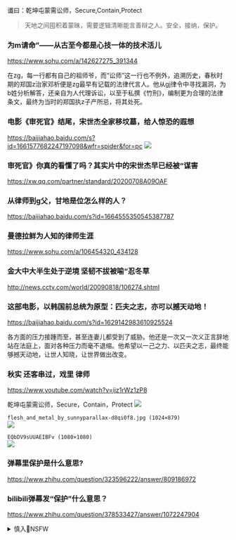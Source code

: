 谶曰：乾坤屯蒙需讼师，Secure,Contain,Protect
>天地之间囤积着蒙昧，需要逻辑清晰能言善辩之人。安全，接纳，保护。

### 为m请命”——从古至今都是心技一体的技术活儿
https://www.sohu.com/a/142627275_391344

在zg，每一行都有自己的祖师爷，而“讼师”这一行也不例外，追溯历史，春秋时期的郑国z治家邓析便是zg最早有记载的法律代言人。他从gj律令中寻找漏洞，为b姓分析解答，还亲自为人代理诉讼，以至于私撰《竹刑》，编制更为合理的法律条文，最终为当时的郑国执z子产所忌，将其处死。

### 电影《审死官》结尾，宋世杰全家移坟墓，给人惊恐的遐想
https://baijiahao.baidu.com/s?id=1661577682247197098&wfr=spider&for=pc
![](https://pics6.baidu.com/feed/1ad5ad6eddc451da2f0a7682cca53360d11632bd.jpeg?token=8be58e850ad11c61d714b71dd61b1ec0)

### 审死官》你真的看懂了吗？其实片中的宋世杰早已经被“谋害
https://xw.qq.com/partner/standard/20200708A09OAF

### 从律师到g父，甘地是位怎么样的人？
https://baijiahao.baidu.com/s?id=1664555350545387787

### 曼德拉鲜为人知的律师生涯
https://www.sohu.com/a/106454320_434128

### 金大中大半生处于逆境 坚韧不拔被喻“忍冬草
http://news.cctv.com/world/20090818/106274.shtml

### 这部电影，以韩国前总统为原型：匹夫之志，亦可以撼天动地！
https://baijiahao.baidu.com/s?id=1629142983610925524

各方面的压力接踵而至，甚至连妻儿都受到了威胁。他还是一次又一次义正言辞地站在法庭上，面对各种压力而毫不退缩。他希望以一己之力、以匹夫之志，最终能够撼天动地，让世人知晓，让世界做出改变。

### 秋实 还客串过，戏里 律师
https://www.youtube.com/watch?v=ijz1rWz1zP8

乾坤屯蒙需讼师，Secure，Contain，Protect
![](http://img13.deviantart.net/e3b0/i/2015/110/1/a/flesh_and_metal_by_sunnyparallax-d8qi0f8.jpg)

`flesh_and_metal_by_sunnyparallax-d8qi0f8.jpg (1024×879)`<br>
![](https://images-wixmp-ed30a86b8c4ca887773594c2.wixmp.com/f/ec13709a-43f2-4b25-9089-5967ff8b5874/d8qi0f8-0434ca0a-f8e9-4efb-b149-a44bd4825989.jpg/v1/fill/w_1024,h_879,q_75,strp/flesh_and_metal_by_sunnyparallax-d8qi0f8.jpg?token=eyJ0eXAiOiJKV1QiLCJhbGciOiJIUzI1NiJ9.eyJpc3MiOiJ1cm46YXBwOjdlMGQxODg5ODIyNjQzNzNhNWYwZDQxNWVhMGQyNmUwIiwic3ViIjoidXJuOmFwcDo3ZTBkMTg4OTgyMjY0MzczYTVmMGQ0MTVlYTBkMjZlMCIsImF1ZCI6WyJ1cm46c2VydmljZTppbWFnZS5vcGVyYXRpb25zIl0sIm9iaiI6W1t7InBhdGgiOiIvZi9lYzEzNzA5YS00M2YyLTRiMjUtOTA4OS01OTY3ZmY4YjU4NzQvZDhxaTBmOC0wNDM0Y2EwYS1mOGU5LTRlZmItYjE0OS1hNDRiZDQ4MjU5ODkuanBnIiwid2lkdGgiOiI8PTEwMjQiLCJoZWlnaHQiOiI8PTg3OSJ9XV19.Ny0PQnPq0z6NpggUDZUs27tXBWZK4Lut7lBzrVQjHxo)

`EQbDV9sUUAEIBFv (1080×1080)`<br>
![](https://pbs.twimg.com/media/EQbDV9sUUAEIBFv?format=jpg&name=orig)

### 弹幕里保护是什么意思?
https://www.zhihu.com/question/323596222/answer/809186972

### bilibili弹幕发“保护”什么意思？
https://www.zhihu.com/question/378533427/answer/1072247904

<details><summary>慎入🔞NSFW</summary>

Not Safe For Work
![](https://upload.wikimedia.org/wikipedia/commons/thumb/d/d3/Biohazard_Symbol_Specification.png/210px-Biohazard_Symbol_Specification.png)

<details><summary><b>风险自理Use At Your Own Risk🈲</summary>

### 李z案后看律师：律师到底是什么样的职业
https://finance.qq.com/a/20100129/004712.htm

什么是公平正义呢，历史上许多打着这类旗号的事业其实反而是丑陋不堪甚至血流成河。现代sh一个比较公认的常识就是公平正义的实现过程一定是各方利益诉求的平衡，没有哪个j级天然的就应该被消灭，也不可能有哪个q体永远代表着先进，一个和谐sh或者说一个公平正义的sh需要的是sh各方利益的动态平衡。

　　以刑事辩护来讲，当一个人成为犯罪嫌疑人之后，他实际上面对着的是强大的gj机器，整个shy论也会不利于他，而他很可能对于法律规定并不了解，这个时候他的唯一支柱就是他的辩护律师。即使在现代sh，许多伟大的sh进步也都是由曾经的罪犯来推动的，比如曼德拉、金大中，还有g产d那些为建立新zg奋斗的先驱们，现在看一些历史上律师的经典辩护词，仍然是那么的荡气回肠，洋溢着智慧的力量。

</details>
</details>
